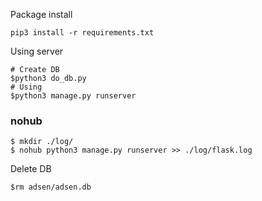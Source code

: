 Package install 
```
pip3 install -r requirements.txt
```

Using server
```
# Create DB
$python3 do_db.py
# Using
$python3 manage.py runserver
```
### nohub
```
$ mkdir ./log/
$ nohub python3 manage.py runserver >> ./log/flask.log
```
Delete DB
```
$rm adsen/adsen.db 
```
